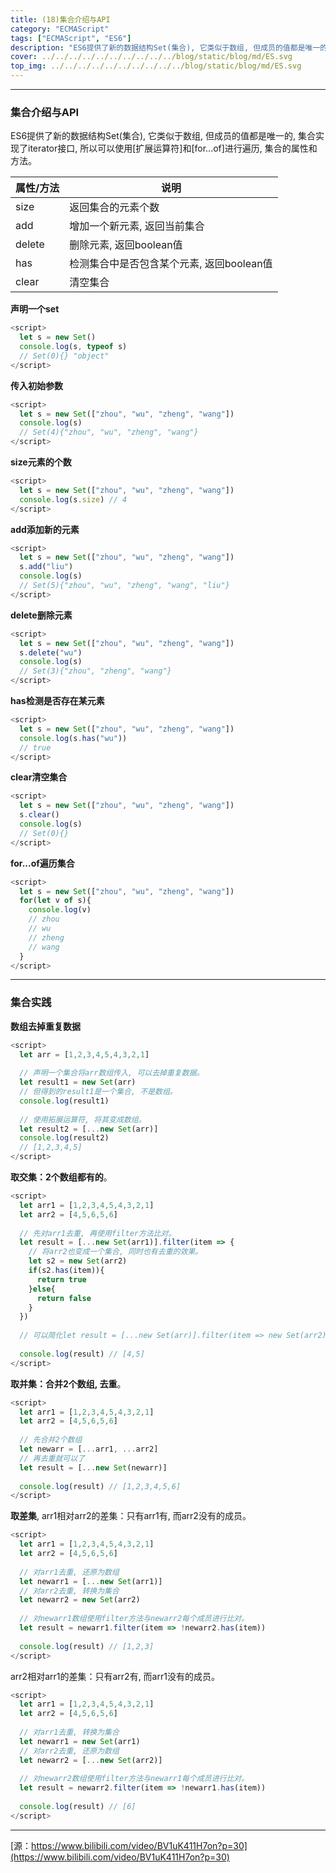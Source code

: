 ```yaml
---
title: (18)集合介绍与API
category: "ECMAScript"
tags: ["ECMAScript", "ES6"]
description: "ES6提供了新的数据结构Set(集合), 它类似于数组, 但成员的值都是唯一的, 集合实现了iterator接口。"
cover: ../../../../../../../../../../blog/static/blog/md/ES.svg
top_img: ../../../../../../../../../../blog/static/blog/md/ES.svg
---
```


***

### 集合介绍与API

ES6提供了新的数据结构Set(集合), 它类似于数组, 但成员的值都是唯一的, 集合实现了iterator接口, 所以可以使用[扩展运算符]和[for...of]进行遍历, 集合的属性和方法。

|  属性/方法  |  说明  |
|    ----    |  ---- |
| size | 返回集合的元素个数 |
| add | 增加一个新元素, 返回当前集合 |
| delete | 删除元素, 返回boolean值 |
| has | 检测集合中是否包含某个元素, 返回boolean值 |
| clear | 清空集合 |

**声明一个set**


```js es
<script>
  let s = new Set()
  console.log(s, typeof s)
  // Set(0){} "object"
</script>
```


**传入初始参数**


```js es
<script>
  let s = new Set(["zhou", "wu", "zheng", "wang"])
  console.log(s)
  // Set(4){"zhou", "wu", "zheng", "wang"}
</script>
```


**size元素的个数**


```js es
<script>
  let s = new Set(["zhou", "wu", "zheng", "wang"])
  console.log(s.size) // 4
</script>
```


**add添加新的元素**


```js es
<script>
  let s = new Set(["zhou", "wu", "zheng", "wang"])
  s.add("liu")
  console.log(s)
  // Set(5){"zhou", "wu", "zheng", "wang", "liu"}
</script>
```


**delete删除元素**


```js es
<script>
  let s = new Set(["zhou", "wu", "zheng", "wang"])
  s.delete("wu")
  console.log(s)
  // Set(3){"zhou", "zheng", "wang"}
</script>
```

**has检测是否存在某元素**


```js es
<script>
  let s = new Set(["zhou", "wu", "zheng", "wang"])
  console.log(s.has("wu"))
  // true
</script>
```


**clear清空集合**


```js es
<script>
  let s = new Set(["zhou", "wu", "zheng", "wang"])
  s.clear()
  console.log(s)
  // Set(0){}
</script>
```


**for...of遍历集合**


```js es
<script>
  let s = new Set(["zhou", "wu", "zheng", "wang"])
  for(let v of s){
    console.log(v)
    // zhou
    // wu
    // zheng
    // wang
  }
</script>
```


***

### 集合实践

**数组去掉重复数据**


```js es
<script>
  let arr = [1,2,3,4,5,4,3,2,1]
  
  // 声明一个集合将arr数组传入, 可以去掉重复数据。
  let result1 = new Set(arr)
  // 但得到的result1是一个集合, 不是数组。
  console.log(result1) 
  
  // 使用拓展运算符, 将其变成数组。
  let result2 = [...new Set(arr)]
  console.log(result2) 
  // [1,2,3,4,5]
</script>
```


**取交集：2个数组都有的**。


```js es
<script>
  let arr1 = [1,2,3,4,5,4,3,2,1]
  let arr2 = [4,5,6,5,6]
  
  // 先对arr1去重, 再使用filter方法比对。
  let result = [...new Set(arr1)].filter(item => {
    // 将arr2也变成一个集合, 同时也有去重的效果。
    let s2 = new Set(arr2)
    if(s2.has(item)){
      return true
    }else{
      return false
    }
  })
  
  // 可以简化let result = [...new Set(arr)].filter(item => new Set(arr2).has(item))
  
  console.log(result) // [4,5]
</script>
```


**取并集：合并2个数组, 去重**。


```js es
<script>
  let arr1 = [1,2,3,4,5,4,3,2,1]
  let arr2 = [4,5,6,5,6]
  
  // 先合并2个数组
  let newarr = [...arr1, ...arr2]
  // 再去重就可以了
  let result = [...new Set(newarr)]
  
  console.log(result) // [1,2,3,4,5,6]
</script>
```


**取差集**, arr1相对arr2的差集：只有arr1有, 而arr2没有的成员。


```js es
<script>
  let arr1 = [1,2,3,4,5,4,3,2,1]
  let arr2 = [4,5,6,5,6]
  
  // 对arr1去重, 还原为数组
  let newarr1 = [...new Set(arr1)]
  // 对arr2去重, 转换为集合
  let newarr2 = new Set(arr2)
  
  // 对newarr1数组使用filter方法与newarr2每个成员进行比对。
  let result = newarr1.filter(item => !newarr2.has(item))
  
  console.log(result) // [1,2,3]
</script>
```


arr2相对arr1的差集：只有arr2有, 而arr1没有的成员。


```js es
<script>
  let arr1 = [1,2,3,4,5,4,3,2,1]
  let arr2 = [4,5,6,5,6]
  
  // 对arr1去重, 转换为集合
  let newarr1 = new Set(arr1)
  // 对arr2去重, 还原为数组
  let newarr2 = [...new Set(arr2)]
  
  // 对newarr2数组使用filter方法与newarr1每个成员进行比对。
  let result = newarr2.filter(item => !newarr1.has(item))
  
  console.log(result) // [6]
</script>
```


***

[源：https://www.bilibili.com/video/BV1uK411H7on?p=30](https://www.bilibili.com/video/BV1uK411H7on?p=30)
